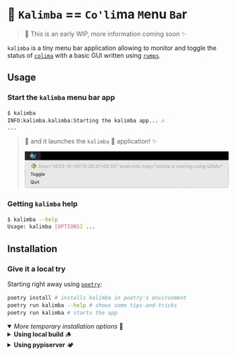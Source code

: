 # 🐳 `Kalimba` == `Co'li`ma `M`enu `Ba`r

> 🌱 This is an early WIP, more information coming soon ✨

`kalimba` is a tiny menu bar application allowing to monitor and toggle
the status of [`colima`](https://github.com/abiosoft/colima) with a basic GUI
written using [`rumps`](https://github.com/jaredks/rumps).

## Usage

### Start the `kalimba` menu bar app

```bash
$ kalimba
INFO:kalimba.kalimba:Starting the kalimba app... 🎶
...
```

> 🧙 and it launches the `kalimba` 🐳 application! ✨
>
> ![kalimba-menu-bar](docs/assets/kalimba-basic.png)

### Getting `kalimba` help

```bash
$ kalimba --help
Usage: kalimba [OPTIONS] ...
```

## Installation

### Give it a local try

Starting right away using [`poetry`](https://python-poetry.org/):

```bash
poetry install # installs kalimba in poetry's environment
poetry run kalimba --help # shows some tips-and-tricks
poetry run kalimba # starts the app
```
<!-- markdownlint-disable MD033 -->
<details open="true">
<summary><i>More temporary installation options</i> 👀</summary>

<details>
<summary><b>Using local build</b> 🪵</summary>

#### Install local build directly

1. Build the project

    ```bash
    $ poetry build
    Building kalimba (<version>)
     ...
     - Built kalimba-<version>-.tar.gz
     ...
    ```

2. Check build results:

    ```bash
    $ ls ./dist
    ...
    kalimba-<version>-.tar.gz
    ...
    ```

3. Install the local `tar` file:

    > Don't forget to replace the `<version>` to the built result. 💡

    ```bash
    $ pip install --user ./dist/kalimba-<version>-.tar.gz
    ...
    Successfully installed ... kalimba-<version> ...
    ```

4. Check direct access to `kalimba` CLI

    ```bash
    $ kalimba --help

    Usage: kalimba [OPTIONS]
    ...
    ```

</details>

<details>
<summary><b>Using pypiserver</b> 🏕️</summary>

#### Install via (local) [pypiserver](https://github.com/pypiserver/pypiserver)

1. Start the local [`pypi-server`](https://github.com/pypiserver/pypiserver)

    > This guide shows how to use a locally running pypiserver.  
    > Feel free to skip to the next step if you already have one running elsewhere. ✌️

    ```bash
    docker run --rm -p 80:8080 pypiserver/pypiserver:latest run -P . -a . -vvv
    ```

2. Configure `poetry`:

    > If you would like to use a remotely deployed one, feel free to
    > adjust the pypiserver URLs here and further. 🔁

    ```bash
    poetry config repositories.local http://localhost 
    ```

3. Build and publish the project

    ```bash
    $ poetry build
    Building kalimba (<version>)
     ...
     - Built kalimba-<version>-...
    $ poetry publish -r local
    Publishing kalimba (<version>) to local
    ...
    $ pip install --user -i http://localhost/ kalimba
    ...
    Successfully installed ... kalimba-<version> ...
    ```

4. Check direct access to `kalimba` CLI

    ```bash
    $ kalimba --help

    Usage: kalimba [OPTIONS]
    ...
    ```

</details>
</details>
<!-- markdownlint-enable MD033 -->
